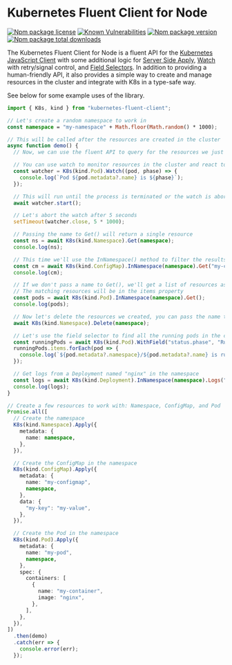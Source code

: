 # Kubernetes Fluent Client for Node

[![Npm package license](https://badgen.net/npm/license/kubernetes-fluent-client)](https://npmjs.com/package/kubernetes-fluent-client)
[![Known Vulnerabilities](https://snyk.io/test/npm/kubernetes-fluent-client/badge.svg)](https://snyk.io/advisor/npm-package/kubernetes-fluent-client)
[![Npm package version](https://badgen.net/npm/v/kubernetes-fluent-client)](https://npmjs.com/package/kubernetes-fluent-client)
[![Npm package total downloads](https://badgen.net/npm/dt/kubernetes-fluent-client)](https://npmjs.com/package/kubernetes-fluent-client)

The Kubernetes Fluent Client for Node is a fluent API for the [Kubernetes JavaScript Client](https://github.com/kubernetes-client/javascript) with some additional logic for [Server Side Apply](https://kubernetes.io/docs/reference/using-api/server-side-apply/), [Watch](https://kubernetes.io/docs/reference/using-api/api-concepts/#efficient-detection-of-changes) with retry/signal control, and [Field Selectors](https://kubernetes.io/docs/concepts/overview/working-with-objects/field-selectors/). In addition to providing a human-friendly API, it also provides a simple way to create and manage resources in the cluster and integrate with K8s in a type-safe way.

See below for some example uses of the library.

```typescript
import { K8s, kind } from "kubernetes-fluent-client";

// Let's create a random namespace to work in
const namespace = "my-namespace" + Math.floor(Math.random() * 1000);

// This will be called after the resources are created in the cluster
async function demo() {
  // Now, we can use the fluent API to query for the resources we just created

  // You can use watch to monitor resources in the cluster and react to changes
  const watcher = K8s(kind.Pod).Watch((pod, phase) => {
    console.log(`Pod ${pod.metadata?.name} is ${phase}`);
  });

  // This will run until the process is terminated or the watch is aborted
  await watcher.start();

  // Let's abort the watch after 5 seconds
  setTimeout(watcher.close, 5 * 1000);

  // Passing the name to Get() will return a single resource
  const ns = await K8s(kind.Namespace).Get(namespace);
  console.log(ns);

  // This time we'll use the InNamespace() method to filter the results by namespace and name
  const cm = await K8s(kind.ConfigMap).InNamespace(namespace).Get("my-configmap");
  console.log(cm);

  // If we don't pass a name to Get(), we'll get a list of resources as KubernetesListObject
  // The matching resources will be in the items property
  const pods = await K8s(kind.Pod).InNamespace(namespace).Get();
  console.log(pods);

  // Now let's delete the resources we created, you can pass the name to Delete() or the resource itself
  await K8s(kind.Namespace).Delete(namespace);

  // Let's use the field selector to find all the running pods in the cluster
  const runningPods = await K8s(kind.Pod).WithField("status.phase", "Running").Get();
  runningPods.items.forEach(pod => {
    console.log(`${pod.metadata?.namespace}/${pod.metadata?.name} is running`);
  });

  // Get logs from a Deployment named "nginx" in the namespace
  const logs = await K8s(kind.Deployment).InNamespace(namespace).Logs("nginx");
  console.log(logs);
}

// Create a few resources to work with: Namespace, ConfigMap, and Pod
Promise.all([
  // Create the namespace
  K8s(kind.Namespace).Apply({
    metadata: {
      name: namespace,
    },
  }),

  // Create the ConfigMap in the namespace
  K8s(kind.ConfigMap).Apply({
    metadata: {
      name: "my-configmap",
      namespace,
    },
    data: {
      "my-key": "my-value",
    },
  }),

  // Create the Pod in the namespace
  K8s(kind.Pod).Apply({
    metadata: {
      name: "my-pod",
      namespace,
    },
    spec: {
      containers: [
        {
          name: "my-container",
          image: "nginx",
        },
      ],
    },
  }),
])
  .then(demo)
  .catch(err => {
    console.error(err);
  });
```
